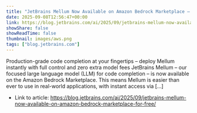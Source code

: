 ```yaml
---
title: "JetBrains Mellum Now Available on Amazon Bedrock Marketplace – For Free"
date: 2025-09-08T12:56:47+00:00
link: https://blog.jetbrains.com/ai/2025/09/jetbrains-mellum-now-available-on-amazon-bedrock-marketplace-for-free/
showShare: false
showReadTime: false
thumbnail: images/aws.png
tags: ["blog.jetbrains.com"]
---
```

Production-grade code completion at your fingertips – deploy Mellum instantly with full control and zero extra model fees JetBrains Mellum – our focused large language model (LLM) for code completion – is now available on the Amazon Bedrock Marketplace. This means Mellum is easier than ever to use in real-world applications, with instant access via […]

- Link to article: https://blog.jetbrains.com/ai/2025/09/jetbrains-mellum-now-available-on-amazon-bedrock-marketplace-for-free/